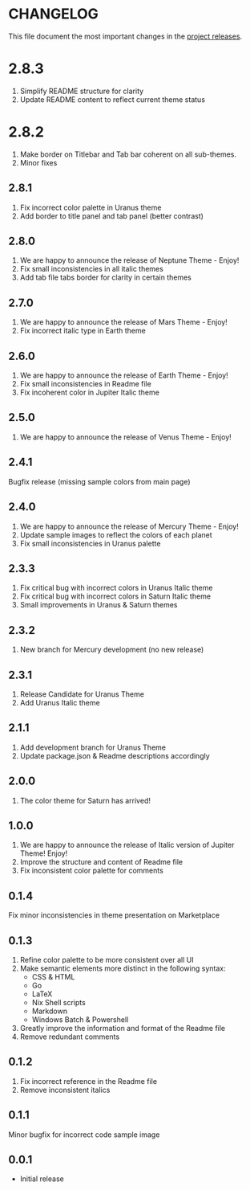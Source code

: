# CHANGELOG

This file document the most important changes in the [project releases](https://github.com/decameronn/solar-system-theme/releases).

# 2.8.3
1. Simplify README structure for clarity
2. Update README content to reflect current theme status

# 2.8.2
1. Make border on Titlebar and Tab bar coherent on all sub-themes.
2. Minor fixes

## 2.8.1
1. Fix incorrect color palette in Uranus theme
2. Add border to title panel and tab panel (better contrast)

## 2.8.0
1. We are happy to announce the release of Neptune Theme - Enjoy!  
3. Fix small inconsistencies in all italic themes
4. Add tab file tabs border for clarity in certain themes

## 2.7.0
1. We are happy to announce the release of Mars Theme - Enjoy!  
3. Fix incorrect italic type in Earth theme

## 2.6.0
1. We are happy to announce the release of Earth Theme - Enjoy!  
2. Fix small inconsistencies in Readme file  
3. Fix incoherent color in Jupiter Italic theme  

## 2.5.0
1. We are happy to announce the release of Venus Theme - Enjoy!

## 2.4.1
Bugfix release (missing sample colors from main page)

## 2.4.0
1. We are happy to announce the release of Mercury Theme - Enjoy!
2. Update sample images to reflect the colors of each planet
2. Fix small inconsistencies in Uranus palette

## 2.3.3
1. Fix critical bug with incorrect colors in Uranus Italic theme
2. Fix critical bug with incorrect colors in Saturn Italic theme
3. Small improvements in Uranus & Saturn themes

## 2.3.2
1. New branch for Mercury development (no new release)

## 2.3.1
1. Release Candidate for Uranus Theme  
2. Add Uranus Italic theme

## 2.1.1
1. Add development branch for Uranus Theme
2. Update package.json & Readme descriptions accordingly

## 2.0.0
1. The color theme for Saturn has arrived!

## 1.0.0
1. We are happy to announce the release of Italic version of Jupiter Theme! Enjoy!  
2. Improve the structure and content of Readme file
3. Fix inconsistent color palette for comments  

## 0.1.4
Fix minor inconsistencies in theme presentation on Marketplace

## 0.1.3
1. Refine color palette to be more consistent over all UI  
2. Make semantic elements more distinct in the following syntax:  
    * CSS & HTML
    * Go
    * LaTeX  
    * Nix Shell scripts
    * Markdown
    * Windows Batch & Powershell
3. Greatly improve the information and format of the Readme file
3. Remove redundant comments

## 0.1.2
1. Fix incorrect reference in the Readme file
2. Remove inconsistent italics

## 0.1.1
Minor bugfix for incorrect code sample image

## 0.0.1
* Initial release

